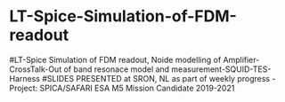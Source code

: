 # LT-Spice-Simulation-of-FDM-readout
#LT-Spice Simulation of FDM readout, Noide modelling of Amplifier-CrossTalk-Out of band resonace model and measurement-SQUID-TES-Harness
#SLIDES PRESENTED at SRON, NL as part of weekly progress - Project: SPICA/SAFARI ESA M5 Mission Candidate 2019-2021
